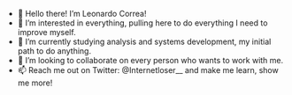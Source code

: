 - 👋 Hello there! I’m Leonardo Correa!
- 👀 I’m interested in everything, pulling here to do everything I need to improve myself.
- 🌱 I’m currently studying analysis and systems development, my initial path to do anything.
- 💞️ I’m looking to collaborate on every person who wants to work with me.
- 📫 Reach me out on Twitter: @Internetloser__ and make me learn, show me more!

<!---
internetloser1/internetloser1 is a ✨ special ✨ repository because its `README.md` (this file) appears on your GitHub profile.
You can click the Preview link to take a look at your changes.
--->

